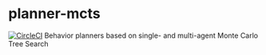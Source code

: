 # planner-mcts
[![CircleCI](https://circleci.com/gh/bark-simulator/planner-mcts.svg?style=svg)](https://circleci.com/gh/bark-simulator/planner-mcts)
Behavior planners based on single- and multi-agent Monte Carlo Tree Search
